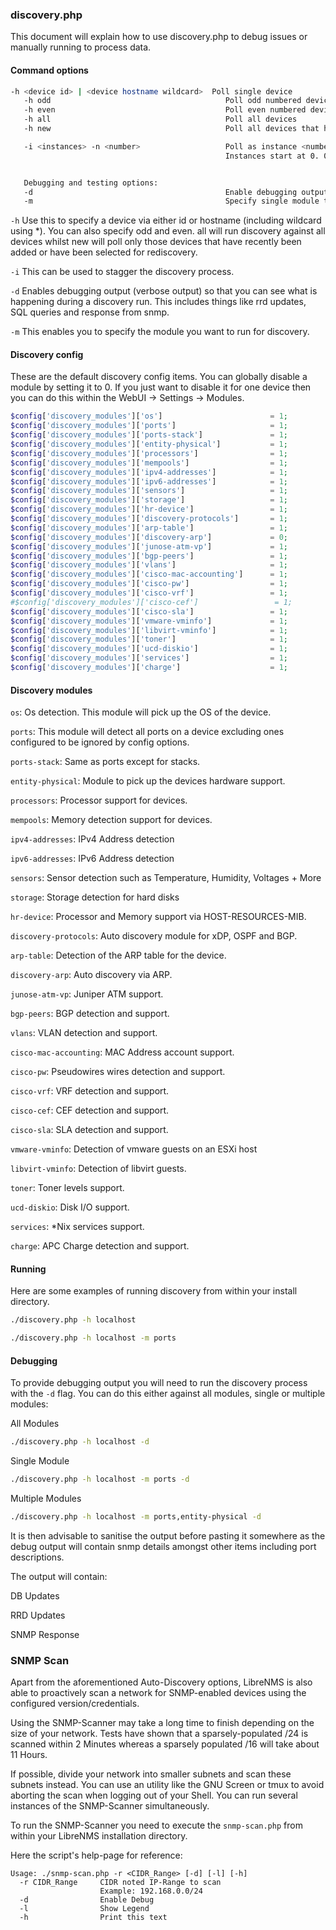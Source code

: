 ### discovery.php

This document will explain how to use discovery.php to debug issues or manually running to process data.

#### Command options
```bash
-h <device id> | <device hostname wildcard>  Poll single device
   -h odd                                       Poll odd numbered devices  (same as -i 2 -n 0)
   -h even                                      Poll even numbered devices (same as -i 2 -n 1)
   -h all                                       Poll all devices
   -h new                                       Poll all devices that have not had a discovery run before

   -i <instances> -n <number>                   Poll as instance <number> of <instances>
                                                Instances start at 0. 0-3 for -n 4


   Debugging and testing options:
   -d                                           Enable debugging output
   -m                                           Specify single module to be run
```

`-h` Use this to specify a device via either id or hostname (including wildcard using *). You can also specify odd and
even. all will run discovery against all devices whilst
new will poll only those devices that have recently been added or have been selected for rediscovery.

`-i` This can be used to stagger the discovery process.

`-d` Enables debugging output (verbose output) so that you can see what is happening during a discovery run. This includes
things like rrd updates, SQL queries and response from snmp.

`-m` This enables you to specify the module you want to run for discovery.

#### Discovery config

These are the default discovery config items. You can globally disable a module by setting it to 0. If you just want to
disable it for one device then you can do this within the WebUI -> Settings -> Modules.

```php
$config['discovery_modules']['os']                        = 1;
$config['discovery_modules']['ports']                     = 1;
$config['discovery_modules']['ports-stack']               = 1;
$config['discovery_modules']['entity-physical']           = 1;
$config['discovery_modules']['processors']                = 1;
$config['discovery_modules']['mempools']                  = 1;
$config['discovery_modules']['ipv4-addresses']            = 1;
$config['discovery_modules']['ipv6-addresses']            = 1;
$config['discovery_modules']['sensors']                   = 1;
$config['discovery_modules']['storage']                   = 1;
$config['discovery_modules']['hr-device']                 = 1;
$config['discovery_modules']['discovery-protocols']       = 1;
$config['discovery_modules']['arp-table']                 = 1;
$config['discovery_modules']['discovery-arp']             = 0;
$config['discovery_modules']['junose-atm-vp']             = 1;
$config['discovery_modules']['bgp-peers']                 = 1;
$config['discovery_modules']['vlans']                     = 1;
$config['discovery_modules']['cisco-mac-accounting']      = 1;
$config['discovery_modules']['cisco-pw']                  = 1;
$config['discovery_modules']['cisco-vrf']                 = 1;
#$config['discovery_modules']['cisco-cef']                 = 1;
$config['discovery_modules']['cisco-sla']                 = 1;
$config['discovery_modules']['vmware-vminfo']             = 1;
$config['discovery_modules']['libvirt-vminfo']            = 1;
$config['discovery_modules']['toner']                     = 1;
$config['discovery_modules']['ucd-diskio']                = 1;
$config['discovery_modules']['services']                  = 1;
$config['discovery_modules']['charge']                    = 1;
```

#### Discovery modules

`os`: Os detection. This module will pick up the OS of the device.

`ports`: This module will detect all ports on a device excluding ones configured to be ignored by config options.

`ports-stack`: Same as ports except for stacks.

`entity-physical`: Module to pick up the devices hardware support.

`processors`: Processor support for devices.

`mempools`: Memory detection support for devices.

`ipv4-addresses`: IPv4 Address detection

`ipv6-addresses`: IPv6 Address detection

`sensors`: Sensor detection such as Temperature, Humidity, Voltages + More

`storage`: Storage detection for hard disks

`hr-device`: Processor and Memory support via HOST-RESOURCES-MIB.

`discovery-protocols`: Auto discovery module for xDP, OSPF and BGP.

`arp-table`: Detection of the ARP table for the device.

`discovery-arp`: Auto discovery via ARP.

`junose-atm-vp`: Juniper ATM support.

`bgp-peers`: BGP detection and support.

`vlans`: VLAN detection and support.

`cisco-mac-accounting`: MAC Address account support.

`cisco-pw`: Pseudowires wires detection and support.

`cisco-vrf`: VRF detection and support.

`cisco-cef`: CEF detection and support.

`cisco-sla`: SLA detection and support.

`vmware-vminfo`: Detection of vmware guests on an ESXi host

`libvirt-vminfo`: Detection of libvirt guests.

`toner`: Toner levels support.

`ucd-diskio`: Disk I/O support.

`services`: *Nix services support.

`charge`: APC Charge detection and support.

#### Running

Here are some examples of running discovery from within your install directory.
```bash
./discovery.php -h localhost

./discovery.php -h localhost -m ports
```

#### Debugging

To provide debugging output you will need to run the discovery process with the `-d` flag. You can do this either against
all modules, single or multiple modules:

All Modules
```bash
./discovery.php -h localhost -d
```

Single Module
```bash
./discovery.php -h localhost -m ports -d
```

Multiple Modules
```bash
./discovery.php -h localhost -m ports,entity-physical -d
```

It is then advisable to sanitise the output before pasting it somewhere as the debug output will contain snmp details
amongst other items including port descriptions.

The output will contain:

DB Updates

RRD Updates

SNMP Response

### SNMP Scan

Apart from the aforementioned Auto-Discovery options, LibreNMS is also able to proactively scan a network for SNMP-enabled devices using the configured version/credentials.

Using the SNMP-Scanner may take a long time to finish depending on the size of your network. Tests have shown that a sparsely-populated /24 is scanned within 2 Minutes whereas a sparsely populated /16 will take about 11 Hours.

If possible, divide your network into smaller subnets and scan these subnets instead. You can use an utility like the GNU Screen or tmux to avoid aborting the scan when logging out of your Shell. You can run several instances of the SNMP-Scanner simultaneously.

To run the SNMP-Scanner you need to execute the `snmp-scan.php` from within your LibreNMS installation directory.

Here the script's help-page for reference:
```text
Usage: ./snmp-scan.php -r <CIDR_Range> [-d] [-l] [-h]
  -r CIDR_Range     CIDR noted IP-Range to scan
                    Example: 192.168.0.0/24
  -d                Enable Debug
  -l                Show Legend
  -h                Print this text
```
